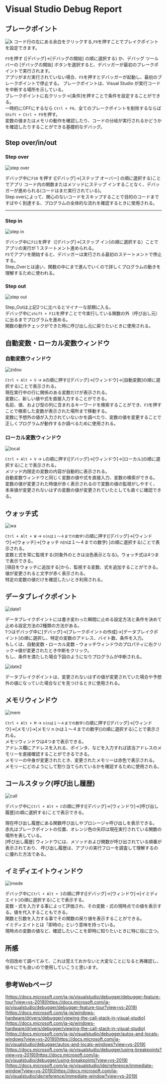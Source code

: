 # Visual Studio Debug Report

## ブレークポイント

![k](https://raw.github.com/wiki/gotakamikubo/VisualStudioDebug-KamikuboGota-/images/BreakPoint.gif)
コード行の左にある余白をクリックする,`F9`を押すことでブレイクポイントを設定できます。

`F5`を押す ([デバッグ]→[デバッグの開始] の順に選択する) か、デバッグ ツールバーの [デバッグの開始] ボタンを選択すると、デバッガーが最初のブレークポイントで実行されます。<br>
 アプリがまだ実行されていない場合、`F5`を押すとデバッガーが起動し、最初のブレークポイントで停止する。
 ブレークポイントは、Visual Studio が実行コードを中断する場所を示している。<br>
ブレークポイントに右クリック→[条件]を押すことで条件を設定することができる。<br>
一時的にOFFにするなら `Ctrl + F9`、全てのブレークポイントを削除するならば `Shift + Ctrl + F9`を押す。<br>
変数の値またはメモリの動作を確認したり、コードの分岐が実行されるかどうかを確認したりすることができる基礎的なデバッグ。

## Step over/in/out

### Step over

![step over](https://raw.github.com/wiki/gotakamikubo/VisualStudioDebug-KamikuboGota-/images/Step_Over.gif)

デバッグ中に`F10` を押す ([デバッグ]→[ステップ オーバー] の順に選択する)ことでアプリ コード内の関数またはメソッドにステップ インすることなく、デバッガーが進められる(コードはまだ実行されている)。<br>
 Step overによって、関心のないコードをスキップすることで目的のコードまですばやく到達する、プログラムの全体的な流れを確認するときに使用される。

***

### Step in

![step in](https://raw.github.com/wiki/gotakamikubo/VisualStudioDebug-KamikuboGota-/images/Step_In.gif)

デバッグ中に`F11`を押す（[デバッグ]→[ステップ イン]の順に選択する）ことでアプリの実行が 1 ステートメント進められる。<br>
`F5`でアプリを開始すると、デバッガーは実行される最初のステートメントで停止する。<br>
Step_Overとは違い、関数の中にまで進んでいくので詳しくプログラムの動きを理解するために使われる。

### Step out

![step out](https://raw.github.com/wiki/gotakamikubo/VisualStudioDebug-KamikuboGota-/images/Step_Out.gif)

Step_Outは上記2つに比べるとマイナーな部類に入る。<br>
デバッグ中に`shift + F11`を押すことで今実行している関数の外（呼び出し元）に出るまでプログラムを進める。<br>
関数の動作チェックができた時に呼び出し元に戻りたいときに使用される。

## 自動変数・ローカル変数ウィンドウ

### 自動変数ウィンドウ

![zidou](https://raw.github.com/wiki/gotakamikubo/VisualStudioDebug-KamikuboGota-/images/自動変数.png)

`Ctrl + Alt + V` → `A`の順に押す([デバッグ]→[ウィンドウ]→[自動変数]の順に選択する)ことで表示される。<br>
現在実行中の行に関係のある変数だけが表示される。<br>
変数に、新しい値や式を直接入力することができる。<br>
名前、値、および型の列に含まれるキーワードを検索することができ、`F3`を押すことで検索した変数が表示された場所まで移動する。<br>
変数に予想外の値が入力されていないかを調べたり、変数の値を変更することで正しくプログラムが動作するか調べるために使用される。

### ローカル変数ウィンドウ

![local](https://raw.github.com/wiki/gotakamikubo/VisualStudioDebug-KamikuboGota-/images/ローカルウィンドウ.png)

`Ctrl + Alt + V` → `L`の順に押す([デバッグ]→[ウィンドウ]→[ローカル]の順に選択する)ことで表示される。<br>
メソッド内限定の変数の内容が自動的に表示される。<br>
自動変数ウィンドウと同じく変数の値や式を直接入力、変数の検索ができる。<br>
変数の値が変更された時値が赤く表示されるので変数の値の監視がしやすく、
本来値が変更されないはずの変数の値が変更されていたとしても直ぐに確認できる。

## ウォッチ式

![wa](https://raw.github.com/wiki/gotakamikubo/VisualStudioDebug-KamikuboGota-/images/ウォッチ式.png)

`Ctrl + Alt + W` → `n(nは１～４までの数字)`の順に押す([デバッグ]→[ウィンドウ]→[ウォッチ]→[ウォッチ n(nは１～４までの数字) ]の順に選択する)ことで表示される。<br>
変数と式を常に監視する(対象外のときは淡色表示となる)。ウォッチ式は4つまで表示できる。<br>
[項目をウォッチに追加する]から、監視する変数、式を追加することができる。<br>
値が変更されると文字が赤く表示される。<br>
特定の変数の値だけを確認したいとき利用される。

## データブレイクポイント

![date1](https://raw.github.com/wiki/gotakamikubo/VisualStudioDebug-KamikuboGota-/images/データブレイクポイント２.png)

データブレイクポイントには書き変わった瞬間に止める設定方法と条件を決めて止める設定方法の2種類の方法がある。<br>
1つはデバッグ中に[デバッグ]→[ブレークポイントの作成]→\[データブレイクポイント]の順に選択し、特定の変数のアドレス、バイト数、条件を入力。<br>
もしくは、自動変数・ローカル変数・ウォッチウィンドウのプロパティに右クリック→値が変更されたとき中断をクリック。<br>
もし、条件を満たした場合下図のようになりプログラムが中断される。<br>

![date2](https://raw.github.com/wiki/gotakamikubo/VisualStudioDebug-KamikuboGota-/images/データブレイクポイント１.png)

データブレイクポイントは、変更されないはずの値が変更されていた場合や予想外の値になっていた場合などを見つけるときに使用される。

## メモリウィンドウ

![mem](https://raw.github.com/wiki/gotakamikubo/VisualStudioDebug-KamikuboGota-/images/メモリウィンドウ.png)

`Ctrl + Alt + M` → `n(nは１～４までの数字)`の順に押す([デバッグ]→[ウィンドウ]→[メモリ]→[メモリ n (nは１～４までの数字)]の順に選択する)ことで表示される。<br>
メモリウィンドウは4つまで表示できる。<br>
アドレス欄にアドレスを入れる、ポインタ、などを入力すれば該当アドレスのメモリーを直接確認することができるできる。<br>
メモリーの中身が変更されたとき、変更されたメモリーは赤色で表示される。<br>
メモリーにどのようにして割り当てられているかを確認するために使用される。

## コールスタック(呼び出し履歴)

![call](https://raw.github.com/wiki/gotakamikubo/VisualStudioDebug-KamikuboGota-/images/呼び出し.png)

デバッグ中に`Ctrl + Alt + C`の順に押す([デバッグ]→[ウィンドウ]→[呼び出し履歴]の順に選択する)ことで表示できる。

現在呼び出し履歴にある関数呼び出しやプロシージャ呼び出しを表示できる。<br>
赤丸はブレークポイントの位置、オレンジ色の矢印は現在実行されている関数の場所を表している。<br>
 [呼び出し履歴] ウィンドウには、メソッドおよび関数が呼び出されている順番が表示されており、 呼び出し履歴は、アプリの実行フローを調査して理解するのに優れた方法である。

## イミディエイトウィンドウ

![imede](https://raw.github.com/wiki/gotakamikubo/VisualStudioDebug-KamikuboGota-/images/イミディエイトウィンドウ.png)

デバッグ中に`Ctrl + Alt + I`の順に押す([デバッグ]→[ウィンドウ]→[イミディエイト]の順に選択する)ことで表示する。<br>
変数・式を入力する事によって評価され、その変数・式の現時点での値を表示する。値を代入することもできる。<br>
関数と引数を入力する事でその関数の戻り値を表示することができる。<br>
イミディエイトとは「即時の」という意味を持っている。<br>
現時点の変数の値など、確認したいことを即時に知りたいときに特に役に立つ。

## 所感

今回改めて調べてみて、これは覚えておかないと大変なことになると再確認し、徐々にでも良いので使用していこうと思います。

## 参考Webページ

[https://docs.microsoft.com/ja-jp/visualstudio/debugger/debugger-feature-tour?view=vs-2019](https://docs.microsoft.com/ja-jp/visualstudio/debugger/debugger-feature-tour?view=vs-2019)
[https://docs.microsoft.com/ja-jp/windows-hardware/drivers/debugger/viewing-the-call-stack-in-visual-studio](https://docs.microsoft.com/ja-jp/windows-hardware/drivers/debugger/viewing-the-call-stack-in-visual-studio)
[https://docs.microsoft.com/ja-jp/visualstudio/debugger/autos-and-locals-windows?view=vs-2019](https://docs.microsoft.com/ja-jp/visualstudio/debugger/autos-and-locals-windows?view=vs-2019)
[https://docs.microsoft.com/ja-jp/visualstudio/debugger/using-breakpoints?view=vs-2019](https://docs.microsoft.com/ja-jp/visualstudio/debugger/using-breakpoints?view=vs-2019)
[https://docs.microsoft.com/ja-jp/visualstudio/ide/reference/immediate-window?view=vs-2019](https://docs.microsoft.com/ja-jp/visualstudio/ide/reference/immediate-window?view=vs-2019)
